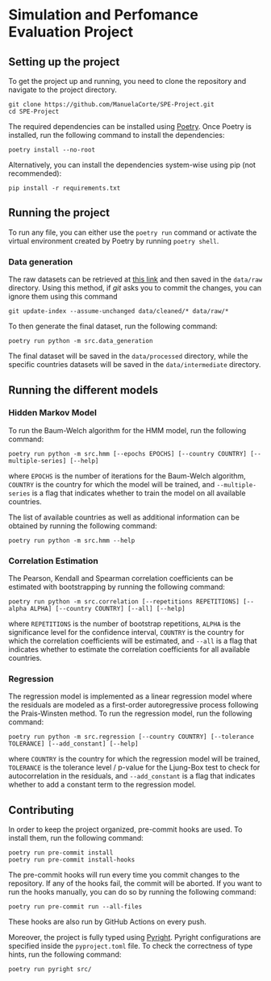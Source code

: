 # Simulation and Perfomance Evaluation Project

## Setting up the project

To get the project up and running, you need to clone the repository and navigate to the project directory.

```
git clone https://github.com/ManuelaCorte/SPE-Project.git
cd SPE-Project
```

The required dependencies can be installed using [Poetry](https://python-poetry.org/docs/). Once Poetry is installed, run the following command to install the dependencies:

```
poetry install --no-root
```

Alternatively, you can install the dependencies system-wise using pip (not recommended):

```
pip install -r requirements.txt
```

## Running the project

To run any file, you can either use the `poetry run` command or activate the virtual environment created by Poetry by running `poetry shell`.

### Data generation

The raw datasets can be retrieved at [this link](https://drive.google.com/drive/folders/1ClauAPLzxeDO2zt1UJ6nhdN8vMoptdKP?usp=sharing) and then saved in the `data/raw` directory. Using this method, if _git_ asks you to commit the changes, you can ignore them using this command

```
git update-index --assume-unchanged data/cleaned/* data/raw/*
```

To then generate the final dataset, run the following command:

```
poetry run python -m src.data_generation
```

The final dataset will be saved in the `data/processed` directory, while the specific countries datasets will be saved in the `data/intermediate` directory.

## Running the different models

### Hidden Markov Model

To run the Baum-Welch algorithm for the HMM model, run the following command:

```
poetry run python -m src.hmm [--epochs EPOCHS] [--country COUNTRY] [--multiple-series] [--help]
```

where `EPOCHS` is the number of iterations for the Baum-Welch algorithm, `COUNTRY` is the country for which the model will be trained, and `--multiple-series` is a flag that indicates whether to train the model on all available countries.

The list of available countries as well as additional information can be obtained by running the following command:

```
poetry run python -m src.hmm --help
```

### Correlation Estimation

The Pearson, Kendall and Spearman correlation coefficients can be estimated with bootstrapping by running the following command:

```
poetry run python -m src.correlation [--repetitions REPETITIONS] [--alpha ALPHA] [--country COUNTRY] [--all] [--help]
```

where `REPETITIONS` is the number of bootstrap repetitions, `ALPHA` is the significance level for the confidence interval, `COUNTRY` is the country for which the correlation coefficients will be estimated, and `--all` is a flag that indicates whether to estimate the correlation coefficients for all available countries.

### Regression

The regression model is implemented as a linear regression model where the residuals are modeled as a first-order autoregressive process following the Prais-Winsten method. To run the regression model, run the following command:

```
poetry run python -m src.regression [--country COUNTRY] [--tolerance TOLERANCE] [--add_constant] [--help]
```

where `COUNTRY` is the country for which the regression model will be trained, `TOLERANCE` is the tolerance level / p-value for the Ljung-Box test to check for autocorrelation in the residuals, and `--add_constant` is a flag that indicates whether to add a constant term to the regression model.

## Contributing

In order to keep the project organized, pre-commit hooks are used. To install them, run the following command:

```
poetry run pre-commit install
poetry run pre-commit install-hooks
```

The pre-commit hooks will run every time you commit changes to the repository. If any of the hooks fail, the commit will be aborted. If you want to run the hooks manually, you can do so by running the following command:

```
poetry run pre-commit run --all-files
```

These hooks are also run by GitHub Actions on every push.

Moreover, the project is fully typed using [Pyright](https://microsoft.github.io/pyright/#/). Pyright configurations are specified inside the `pyproject.toml` file. To check the correctness of type hints, run the following command:

```
poetry run pyright src/
```

